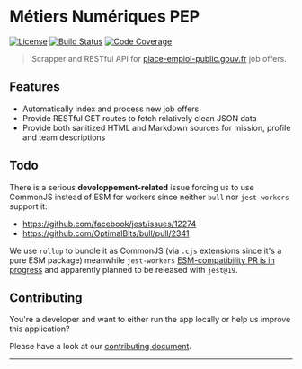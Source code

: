 # Métiers Numériques PEP

[![License][img-license]][lnk-license]
[![Build Status][img-github]][lnk-github]
[![Code Coverage][img-codecov]][lnk-codecov]

> Scrapper and RESTful API for [place-emploi-public.gouv.fr](https://place-emploi-public.gouv.fr) job offers.

## Features

- Automatically index and process new job offers
- Provide RESTful GET routes to fetch relatively clean JSON data
- Provide both sanitized HTML and Markdown sources for mission, profile and team descriptions

## Todo

There is a serious **developpement-related** issue forcing us to use CommonJS instead of ESM for workers
since neither `bull` nor `jest-workers` support it:

- <https://github.com/facebook/jest/issues/12274>
- <https://github.com/OptimalBits/bull/pull/2341>

We use `rollup` to bundle it as CommonJS (via `.cjs` extensions since it's a pure ESM package)
meanwhile `jest-workers` [ESM-compatibility PR is in progress](https://github.com/facebook/jest/pull/12680)
and apparently planned to be released with `jest@19`.

## Contributing

You're a developer and want to either run the app locally or help us improve this application?

Please have a look at our [contributing document](./CONTRIBUTING.md).

---

[img-codecov]: https://img.shields.io/codecov/c/github/betagouv/metiers-numeriques-pep/main?style=flat-square
[img-github]: https://img.shields.io/github/workflow/status/betagouv/metiers-numeriques-pep/Check/main?style=flat-square
[img-license]: https://img.shields.io/github/license/betagouv/metiers-numeriques-pep?style=flat-square
[lnk-codecov]: https://codecov.io/gh/betagouv/metiers-numeriques-pep/branch/main
[lnk-github]: https://github.com/betagouv/metiers-numeriques-pep/actions?query=branch%3Amain++
[lnk-license]: https://github.com/betagouv/metiers-numeriques-pep/blob/main/LICENSE
